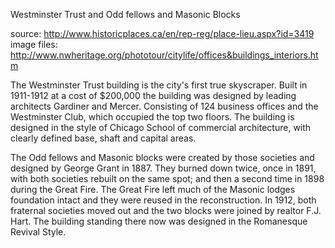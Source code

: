 Westminster Trust and Odd fellows and Masonic Blocks

source: http://www.historicplaces.ca/en/rep-reg/place-lieu.aspx?id=3419
image files: http://www.nwheritage.org/phototour/citylife/offices&buildings_interiors.htm

The Westminster Trust building is the city's first true skyscraper. Built in 1911-1912 at a cost of $200,000 the building was designed by leading architects Gardiner and Mercer. Consisting of 124 business offices and the Westminster Club, which occupied the top two floors. The building is designed in the style of Chicago School of commercial architecture, with clearly defined base, shaft and capital areas. 

The Odd fellows and Masonic blocks were created by those societies and designed by George Grant in 1887. They burned down twice, once in 1891, with both societies rebuilt on the same spot; and then a second time in 1898 during the Great Fire. The Great Fire left much of the Masonic lodges foundation intact and they were reused in the reconstruction. In 1912, both fraternal societies moved out and the two blocks were joined by realtor F.J. Hart. The building standing there now was designed in the Romanesque Revival Style.
